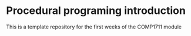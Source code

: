 # Procedural programing introduction

This is a template repository for the first weeks of the COMP1711 module